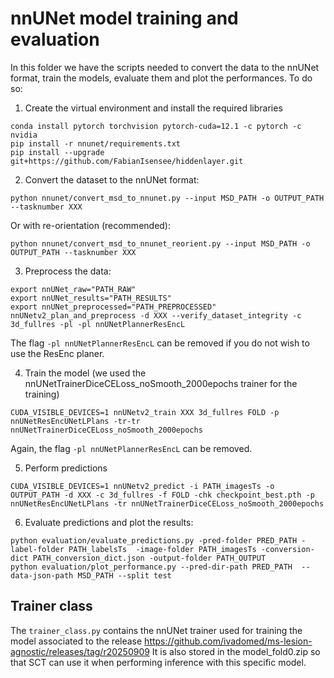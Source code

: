 # nnUNet model training and evaluation

In this folder we have the scripts needed to convert the data to the nnUNet format, train the models, evaluate them and plot the performances. 
To do so: 

1. Create the virtual environment and install the required libraries
```console
conda install pytorch torchvision pytorch-cuda=12.1 -c pytorch -c nvidia
pip install -r nnunet/requirements.txt
pip install --upgrade git+https://github.com/FabianIsensee/hiddenlayer.git
```

2. Convert the dataset to the nnUNet format:
```console
python nnunet/convert_msd_to_nnunet.py --input MSD_PATH -o OUTPUT_PATH --tasknumber XXX
```
Or with re-orientation (recommended):
```console
python nnunet/convert_msd_to_nnunet_reorient.py --input MSD_PATH -o OUTPUT_PATH --tasknumber XXX
```

3. Preprocess the data:
```console
export nnUNet_raw="PATH_RAW"
export nnUNet_results="PATH_RESULTS"
export nnUNet_preprocessed="PATH_PREPROCESSED"
nnUNetv2_plan_and_preprocess -d XXX --verify_dataset_integrity -c 3d_fullres -pl -pl nnUNetPlannerResEncL
```
The flag `-pl nnUNetPlannerResEncL` can be removed if you do not wish to use the ResEnc planer. 

4. Train the model (we used the nnUNetTrainerDiceCELoss_noSmooth_2000epochs trainer for the training)
```console
CUDA_VISIBLE_DEVICES=1 nnUNetv2_train XXX 3d_fullres FOLD -p nnUNetResEncUNetLPlans -tr-tr nnUNetTrainerDiceCELoss_noSmooth_2000epochs
```
Again, the flag `-pl nnUNetPlannerResEncL` can be removed.

5. Perform predictions
```console
CUDA_VISIBLE_DEVICES=1 nnUNetv2_predict -i PATH_imagesTs -o OUTPUT_PATH -d XXX -c 3d_fullres -f FOLD -chk checkpoint_best.pth -p nnUNetResEncUNetLPlans -tr nnUNetTrainerDiceCELoss_noSmooth_2000epochs
```

6. Evaluate predictions and plot the results:
```console
python evaluation/evaluate_predictions.py -pred-folder PRED_PATH -label-folder PATH_labelsTs  -image-folder PATH_imagesTs -conversion-dict PATH_conversion_dict.json -output-folder PATH_OUTPUT
python evaluation/plot_performance.py --pred-dir-path PRED_PATH  --data-json-path MSD_PATH --split test
```

## Trainer class

The `trainer_class.py` contains the nnUNet trainer used for training the model associated to the release https://github.com/ivadomed/ms-lesion-agnostic/releases/tag/r20250909
It is also stored in the model_fold0.zip so that SCT can use it when performing inference with this specific model. 